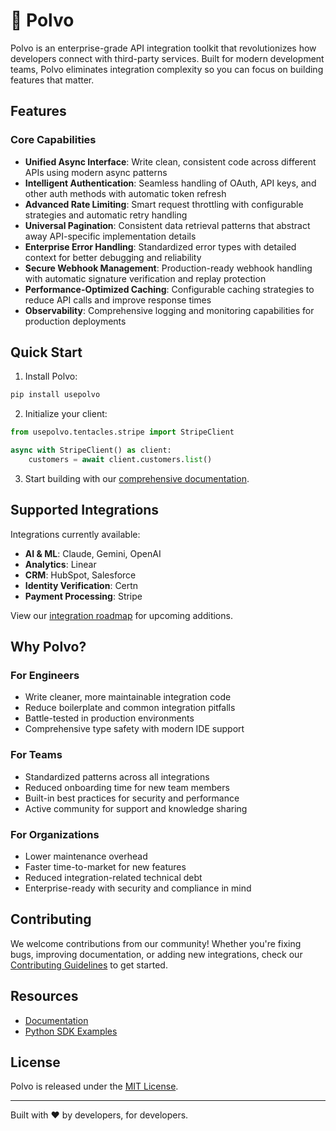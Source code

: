 # 🐙 Polvo

Polvo is an enterprise-grade API integration toolkit that revolutionizes how developers connect with third-party services. Built for modern development teams, Polvo eliminates integration complexity so you can focus on building features that matter.

## Features

### Core Capabilities

- **Unified Async Interface**: Write clean, consistent code across different APIs using modern async patterns
- **Intelligent Authentication**: Seamless handling of OAuth, API keys, and other auth methods with automatic token refresh
- **Advanced Rate Limiting**: Smart request throttling with configurable strategies and automatic retry handling
- **Universal Pagination**: Consistent data retrieval patterns that abstract away API-specific implementation details
- **Enterprise Error Handling**: Standardized error types with detailed context for better debugging and reliability
- **Secure Webhook Management**: Production-ready webhook handling with automatic signature verification and replay protection
- **Performance-Optimized Caching**: Configurable caching strategies to reduce API calls and improve response times
- **Observability**: Comprehensive logging and monitoring capabilities for production deployments

## Quick Start

1. Install Polvo:
```bash
pip install usepolvo
```

2. Initialize your client:
```python
from usepolvo.tentacles.stripe import StripeClient

async with StripeClient() as client:
    customers = await client.customers.list()
```

3. Start building with our [comprehensive documentation](https://docs.usepolvo.com).

## Supported Integrations

Integrations currently available:

- **AI & ML**: Claude, Gemini, OpenAI
- **Analytics**: Linear
- **CRM**: HubSpot, Salesforce
- **Identity Verification**: Certn
- **Payment Processing**: Stripe

View our [integration roadmap](https://github.com/usepolvo/polvo/blob/main/ROADMAP.md) for upcoming additions.

## Why Polvo?

### For Engineers
- Write cleaner, more maintainable integration code
- Reduce boilerplate and common integration pitfalls
- Battle-tested in production environments
- Comprehensive type safety with modern IDE support

### For Teams
- Standardized patterns across all integrations
- Reduced onboarding time for new team members
- Built-in best practices for security and performance
- Active community for support and knowledge sharing

### For Organizations
- Lower maintenance overhead
- Faster time-to-market for new features
- Reduced integration-related technical debt
- Enterprise-ready with security and compliance in mind

## Contributing

We welcome contributions from our community! Whether you're fixing bugs, improving documentation, or adding new integrations, check our [Contributing Guidelines](https://github.com/usepolvo/polvo/blob/main/CONTRIBUTING.md) to get started.

## Resources

- [Documentation](https://docs.usepolvo.com)
- [Python SDK Examples](https://github.com/usepolvo/polvo-python/examples)

## License

Polvo is released under the [MIT License](https://github.com/usepolvo/polvo/blob/main/LICENSE).

---

Built with ❤️ by developers, for developers.
